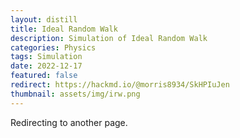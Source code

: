 ```yaml
---
layout: distill
title: Ideal Random Walk
description: Simulation of Ideal Random Walk
categories: Physics
tags: Simulation
date: 2022-12-17
featured: false
redirect: https://hackmd.io/@morris8934/SkHPIuJen
thumbnail: assets/img/irw.png
---
```


Redirecting to another page.